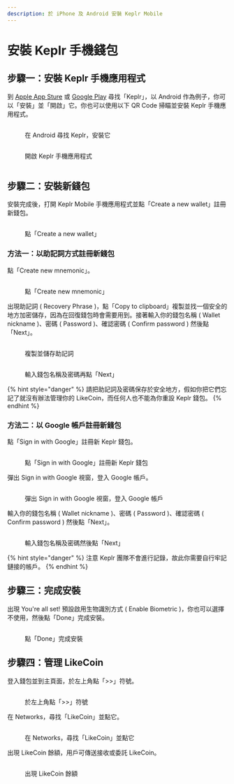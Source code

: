 ```yaml
---
description: 於 iPhone 及 Android 安裝 Keplr Mobile
---
```


# 安裝 Keplr 手機錢包

## 步驟一：安裝 Keplr 手機應用程式

到 [Apple App Sture](https://apps.apple.com/us/app/keplr-wallet/id1567851089) 或 [Google Play](https://play.google.com/store/apps/details?id=com.chainapsis.keplr\&hl=en\_US) 尋找「Keplr」，以 Android 作為例子，你可以「安裝」並「開啟」它。你也可以使用以下 QR Code 掃瞄並安裝 Keplr 手機應用程式。

<div>

<figure><img src="../../../.gitbook/assets/Keplr mobile install 1.png" alt=""><figcaption><p>在 Android 尋找 Keplr，安裝它</p></figcaption></figure>

 

<figure><img src="../../../.gitbook/assets/Keplr mobile install 2.png" alt=""><figcaption><p>開啟 Keplr 手機應用程式</p></figcaption></figure>

</div>

<figure><img src="../../../.gitbook/assets/Keplr Mobile QR Code.png" alt=""><figcaption></figcaption></figure>

## 步驟二：安裝新錢包

安裝完成後，打開 Keplr Mobile 手機應用程式並點「Create a new wallet」註冊新錢包。

<figure><img src="../../../.gitbook/assets/Keplr mobile install 3.png" alt=""><figcaption><p>點「Create a new wallet」</p></figcaption></figure>

### 方法一：以助記詞方式註冊新錢包

點「Create new mnemonic」。

<figure><img src="../../../.gitbook/assets/Keplr mobile install 4.png" alt=""><figcaption><p>點「Create new mnemonic」</p></figcaption></figure>

出現助記詞 ( Recovery Phrase )，點「Copy to clipboard」複製並找一個安全的地方加密儲存，因為在回復錢包時會需要用到。接著輸入你的錢包名稱 ( Wallet nickname )、密碼 ( Password )、確認密碼 ( Confirm password ) 然後點「Next」。

<div>

<figure><img src="../../../.gitbook/assets/Keplr mobile install 5.png" alt=""><figcaption><p>複製並儲存助記詞</p></figcaption></figure>

 

<figure><img src="../../../.gitbook/assets/Keplr mobile install 6.png" alt=""><figcaption><p>輸入錢包名稱及密碼再點「Next」</p></figcaption></figure>

</div>

{% hint style="danger" %}
請把助記詞及密碼保存於安全地方，假如你把它們忘記了就沒有辦法管理你的 LikeCoin，而任何人也不能為你重設 Keplr 錢包。
{% endhint %}

### 方法二：以 Google 帳戶註冊新錢包

點「Sign in with Google」註冊新 Keplr 錢包。

<figure><img src="../../../.gitbook/assets/Keplr mobile install 7.png" alt=""><figcaption><p>點「Sign in with Google」註冊新 Keplr 錢包</p></figcaption></figure>

彈出 Sign in with Google 視窗，登入 Google 帳戶。

<figure><img src="../../../.gitbook/assets/Keplr mobile install 8.png" alt=""><figcaption><p>彈出 Sign in with Google 視窗，登入 Google 帳戶</p></figcaption></figure>

輸入你的錢包名稱 ( Wallet nickname )、密碼 ( Password )、確認密碼 ( Confirm password ) 然後點「Next」。

<figure><img src="../../../.gitbook/assets/Keplr mobile install 9.png" alt=""><figcaption><p>輸入錢包名稱及密碼然後點「Next」</p></figcaption></figure>

{% hint style="danger" %}
注意 Keplr 團隊不會進行記錄，故此你需要自行牢記鏈接的帳戶。
{% endhint %}

## 步驟三：完成安裝

出現 You're all set! 預設啟用生物識別方式 ( Enable Biometric )，你也可以選擇不使用，然後點「Done」完成安裝。

<figure><img src="../../../.gitbook/assets/Keplr mobile install 10.png" alt=""><figcaption><p>點「Done」完成安裝</p></figcaption></figure>

## 步驟四：管理 LikeCoin

登入錢包並到主頁面，於左上角點「>>」符號。

<figure><img src="../../../.gitbook/assets/Keplr mobile LikeCoin chain 1.png" alt=""><figcaption><p>於左上角點「>>」符號</p></figcaption></figure>

在 Networks，尋找「LikeCoin」並點它。

<figure><img src="../../../.gitbook/assets/Keplr mobile LikeCoin chain 2.png" alt=""><figcaption><p>在 Networks，尋找「LikeCoin」並點它</p></figcaption></figure>

出現 LikeCoin 餘額，用戶可傳送接收或委託 LikeCoin。

<figure><img src="../../../.gitbook/assets/Keplr mobile LikeCoin chain 3.png" alt=""><figcaption><p>出現 LikeCoin 餘額</p></figcaption></figure>

